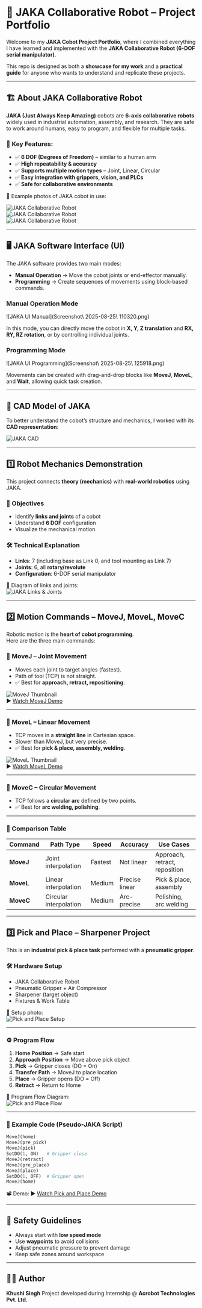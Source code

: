 # 🤖 JAKA Collaborative Robot – Project Portfolio

Welcome to my **JAKA Cobot Project Portfolio**, where I combined everything I have learned and implemented with the **JAKA Collaborative Robot (6-DOF serial manipulator)**.

This repo is designed as both a **showcase for my work** and a **practical guide** for anyone who wants to understand and replicate these projects.

---

## 🏗 About JAKA Collaborative Robot

**JAKA (Just Always Keep Amazing)** cobots are **6-axis collaborative robots** widely used in industrial automation, assembly, and research.
They are safe to work around humans, easy to program, and flexible for multiple tasks.

### 🔑 Key Features:

* ✅ **6 DOF (Degrees of Freedom)** – similar to a human arm
* ✅ **High repeatability & accuracy**
* ✅ **Supports multiple motion types** – Joint, Linear, Circular
* ✅ **Easy integration with grippers, vision, and PLCs**
* ✅ **Safe for collaborative environments**

📸 Example photos of JAKA cobot in use:

![JAKA Collaborative Robot](cobot1.jpg)  
![JAKA Collaborative Robot](cobot2.jpg)  
![JAKA Collaborative Robot](cobot3.jpg)

---

## 🖥 JAKA Software Interface (UI)

The JAKA software provides two main modes:

- **Manual Operation** → Move the cobot joints or end-effector manually.  
- **Programming** → Create sequences of movements using block-based commands.  

### Manual Operation Mode
![JAKA UI Manual](Screenshot\ 2025-08-25\ 110320.png)

In this mode, you can directly move the cobot in **X, Y, Z translation** and **RX, RY, RZ rotation**, or by controlling individual joints.

### Programming Mode
![JAKA UI Programming](Screenshot\ 2025-08-25\ 125918.png)

Movements can be created with drag-and-drop blocks like **MoveJ**, **MoveL**, and **Wait**, allowing quick task creation.

---

## 🧩 CAD Model of JAKA

To better understand the cobot’s structure and mechanics, I worked with its **CAD representation**:

![JAKA CAD](jakacad.png)

---

## 1️⃣ Robot Mechanics Demonstration

This project connects **theory (mechanics)** with **real-world robotics** using JAKA.

### 🎯 Objectives

* Identify **links and joints** of a cobot  
* Understand **6 DOF** configuration  
* Visualize the mechanical motion  

### 🛠 Technical Explanation

* **Links**: 7 (including base as Link 0, and tool mounting as Link 7)  
* **Joints**: 6, all **rotary/revolute**  
* **Configuration**: 6-DOF serial manipulator  

📸 Diagram of links and joints:  
![JAKA Links & Joints](jaka_links_joints_diagram.png)

---

## 2️⃣ Motion Commands – MoveJ, MoveL, MoveC

Robotic motion is the **heart of cobot programming**.  
Here are the three main commands:

### 🔹 MoveJ – Joint Movement

* Moves each joint to target angles (fastest).  
* Path of tool (TCP) is not straight.  
* ✅ Best for **approach, retract, repositioning**.  

![MoveJ Thumbnail](movej_thumb.png)  
▶️ [Watch MoveJ Demo](https://drive.google.com/file/d/1vsO3cmxGxyEdyfHisvhAHMG34MEnLgcH/view?usp=sharing)

---

### 🔹 MoveL – Linear Movement

* TCP moves in a **straight line** in Cartesian space.  
* Slower than MoveJ, but very precise.  
* ✅ Best for **pick & place, assembly, welding**.  

![MoveL Thumbnail](movel_thumb.png)  
▶️ [Watch MoveL Demo](https://drive.google.com/file/d/1LKv0oqTbGd1cUirSIOzAP2ixPQIm_Wuy/view?usp=sharing)

---

### 🔹 MoveC – Circular Movement

* TCP follows a **circular arc** defined by two points.  
* ✅ Best for **arc welding, polishing**.  

 
---

### 🔎 Comparison Table

| Command   | Path Type              | Speed   | Accuracy       | Use Cases                     |
| --------- | ---------------------- | ------- | -------------- | ----------------------------- |
| **MoveJ** | Joint interpolation    | Fastest | Not linear     | Approach, retract, reposition |
| **MoveL** | Linear interpolation   | Medium  | Precise linear | Pick & place, assembly        |
| **MoveC** | Circular interpolation | Medium  | Arc-precise    | Polishing, arc welding        |

---

## 3️⃣ Pick and Place – Sharpener Project

This is an **industrial pick & place task** performed with a **pneumatic gripper**.

### 🛠 Hardware Setup

* JAKA Collaborative Robot  
* Pneumatic Gripper + Air Compressor  
* Sharpener (target object)  
* Fixtures & Work Table  

📸 Setup photo:  
![Pick and Place Setup](pickplacesharpner.jpg)

---

### ⚙️ Program Flow

1. **Home Position** → Safe start  
2. **Approach Position** → Move above pick object  
3. **Pick** → Gripper closes (DO = On)  
4. **Transfer Path** → MoveJ to place location  
5. **Place** → Gripper opens (DO = Off)  
6. **Retract** → Return to Home  

📸 Program Flow Diagram:  
![Pick and Place Flow](picknplace_thumb.png)

---

### 📝 Example Code (Pseudo-JAKA Script)

```python
MoveJ(home)
MoveJ(pre_pick)
MoveJ(pick)
SetDO(1, ON)   # Gripper close
MoveJ(retract)
MoveJ(pre_place)
MoveJ(place)
SetDO(1, OFF)  # Gripper open
MoveJ(home)
````

📽 Demo:
▶️ [Watch Pick and Place Demo](https://drive.google.com/file/d/1_QK3mkfCwfpWjCR7SRSeIoO2WEfEr6dQ/view?usp=sharing)

---

## 🦺 Safety Guidelines

* Always start with **low speed mode**
* Use **waypoints** to avoid collisions
* Adjust pneumatic pressure to prevent damage
* Keep safe zones around workspace

---

## 👩‍💻 Author

**Khushi Singh**
Project developed during Internship @ **Acrobot Technologies Pvt. Ltd.**






